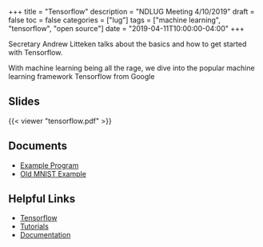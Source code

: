+++
title = "Tensorflow"
description = "NDLUG Meeting 4/10/2019"
draft = false
toc = false
categories = ["lug"]
tags = ["machine learning", "tensorflow", "open source"]
date = "2019-04-11T10:00:00-04:00"
+++

Secretary Andrew Litteken talks about the basics and how to get started with Tensorflow.

<!--more-->
With machine learning being all the rage, we dive into the popular machine learning framework Tensorflow from Google


## Slides
{{< viewer "tensorflow.pdf" >}}

## Documents
- [Example Program](/tensorflow/tf-test.py)
- [Old MNIST Example](https://github.com/tensorflow/tensorflow/tree/r1.8/tensorflow/examples/tutorials/mnist)

## Helpful Links
- [Tensorflow](https://www.tensorflow.org)
- [Tutorials](https://www.tensorflow.org/tutorials)
- [Documentation](https://www.tensorflow.org/api_docs/python/tf)
